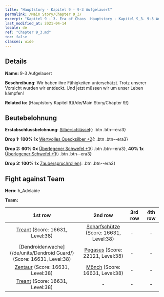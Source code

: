 ```yaml
---
title: "Hauptstory - Kapitel 9 - 9-3 Aufgelauert"
permalink: /Main Story/Chapter 9_3/
excerpt: "Kapitel 9 - 3. Era of Chaos  Hauptstory - Kapitel 9_3. 9-3 Aufgelauert"
last_modified_at: 2021-04-14
locale: de
ref: "Chapter 9_3.md"
toc: false
classes: wide
---
```


## Details

 **Name:** 9-3 Aufgelauert

 **Beschreibung:** Wir haben ihre Fähigkeiten unterschätzt. Trotz unserer Vorsicht wurden wir entdeckt. Und jetzt müssen wir um unser Leben kämpfen!

 **Related to:** [Hauptstory Kapitel 9](/de/Main Story/Chapter 9/)

## Beutebelohnung

 **Erstabschlussbelohnung:** [Silberschlüssel](/de/Items/con_693/){: .btn .btn--era3}

 **Drop 1:** **100% 1x** [Wertvolles Quecksilber +2](/de/Items/mat_28/){: .btn .btn--era3}

 **Drop 2:** **60% 0x** [Überlegener Schwefel +1](/de/Items/mat_22/){: .btn .btn--era3}, **40% 1x** [Überlegener Schwefel +1](/de/Items/mat_22/){: .btn .btn--era3}

 **Drop 3:** **100% 1x** [Zauberspruchrollen](/de/Items/con_694/){: .btn .btn--era3}


## Fight against Team
 **Hero:** h_Adelaide

 **Team:**


  | 1st row | 2nd row | 3rd row | 4th row |
  |:----:|:----:|:----|:----:|
  | [Treant](/de/units/Treant/) (Score: 16631, Level:38)  | [Scharfschütze](/de/units/Marksman/) (Score: 16631, Level:38)  | - | - |
  | [Dendroidenwache](/de/units/Dendroid Guard/) (Score: 16631, Level:38)  | [Pegasus](/de/units/Pegasus/) (Score: 22121, Level:38)  | - | - |
  | [Zentaur](/de/units/Centaur/) (Score: 16631, Level:38)  | [Mönch](/de/units/Monk/) (Score: 16631, Level:38)  | - | - |
  | [Treant](/de/units/Treant/) (Score: 16631, Level:38)  | - | - | - |


